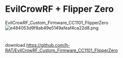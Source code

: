 # EvilCrowRF + Flipper Zero
EvilCrowRF_Custom_Firmware_CC1101_FlipperZero
![e484053d9f8ab49e5149afeaf4ca22d8.png](../../_resources/e484053d9f8ab49e5149afeaf4ca22d8.png)
#
download
https://github.com/h-RAT/EvilCrowRF_Custom_Firmware_CC1101_FlipperZero